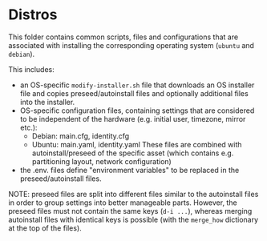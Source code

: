 # Distros
This folder contains common scripts, files and configurations that are associated with installing the corresponding operating system (`ubuntu` and `debian`).

This includes:
- an OS-specific `modify-installer.sh` file that downloads an OS installer file and copies preseed/autoinstall files and optionally additional files into the installer.
- OS-specific configuration files, containing settings that are considered to be independent of the hardware (e.g. initial user, timezone, mirror etc.):
    * Debian: main.cfg, identity.cfg
    * Ubuntu: main.yaml, identity.yaml
  These files are combined with autoinstall/preseed of the specific asset (which contains e.g. partitioning layout, network configuration)
- the .env. files define "environment variables" to be replaced in the preseed/autoinstall files.

NOTE: preseed files are split into different files similar to the autoinstall files in order to group settings into better manageable parts. However, the preseed files must not contain the same keys (`d-i ...`), whereas merging autoinstall files with identical keys is possible (with the `merge_how` dictionary at the top of the files).